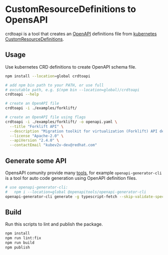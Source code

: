 # CustomResourceDefinitions to OpensAPI

crdtoapi is a tool that creates an [OpenAPI](https://www.openapis.org/) definitions file from [kubernetes](https://kubernetes.io/) [CustomResourceDefinitions](https://kubernetes.io/docs/concepts/extend-kubernetes/api-extension/custom-resources/).

## Usage

Use kubernetes CRD definitions to create OpenAPI schema file.

``` bash
npm install --location=global crdtoapi

# add npm bin path to your PATH, or use full
# excutable path, e.g. $(npm bin --location=global)/crdtoapi
crdtoapi --help

# create an OpenAPI file
crdtoapi -i ./examples/forklift/

# create an OpenAPI file using flags
crdtoapi -i ./examples/forklift/ -o openapi.yaml \
  --title "Forklift API" \
  --description "Migration toolkit for virtualization (Forklift) API definitions." \
  --license "Apache-2.0" \
  --apiVersion "2.4.0" \
  --contactEmail "kubev2v-dev@redhat.com"
```

## Generate some API

OpensAPI comunity provide many [tools](https://openapi.tools/), for example 
`openapi-generator-cli` is a tool for auto code generation using OpenAPI definition files.

``` bash
# use openapi-generator-cli: 
#   npm i --location=global @openapitools/openapi-generator-cli
openapi-generator-cli generate -g typescript-fetch --skip-validate-spec -o generated -i openapi.yaml
```

## Build

Run this scripts to lint and publish the package.

``` bash
npm install
npm run lint:fix
npm run build
npm publish
```